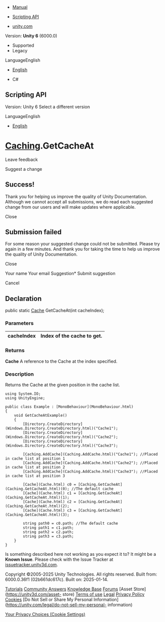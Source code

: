 [ ]()

  * [Manual](../Manual/index.html)
  * [Scripting API](../ScriptReference/index.html)

  * [unity.com](https://unity.com/)

Version: **Unity 6** (6000.0)

  * Supported
  * Legacy

LanguageEnglish

  * [English]()

  * C#

[ ](https://docs.unity3d.com)

## Scripting API

Version: Unity 6 Select a different version

LanguageEnglish

  * [English]()

#  [Caching](Caching.html).GetCacheAt

Leave feedback

Suggest a change

## Success!

Thank you for helping us improve the quality of Unity Documentation. Although
we cannot accept all submissions, we do read each suggested change from our
users and will make updates where applicable.

Close

## Submission failed

For some reason your suggested change could not be submitted. Please <a>try
again</a> in a few minutes. And thank you for taking the time to help us
improve the quality of Unity Documentation.

Close

Your name Your email Suggestion* Submit suggestion

Cancel

[ ]()

## Declaration

public static [Cache](Cache.html) GetCacheAt(int cacheIndex);

### Parameters

cacheIndex | Index of the cache to get.  
---|---  
  
### Returns

**Cache** A reference to the Cache at the index specified.

### Description

Returns the Cache at the given position in the cache list.

    
    
    using System.IO;
    using UnityEngine;  
      
    public class Example : [MonoBehaviour](MonoBehaviour.html)
    {
        void GetCacheAtExample()
        {
            [Directory.CreateDirectory](Windows.Directory.CreateDirectory.html)("Cache1");
            [Directory.CreateDirectory](Windows.Directory.CreateDirectory.html)("Cache2");
            [Directory.CreateDirectory](Windows.Directory.CreateDirectory.html)("Cache3");  
      
            [Caching.AddCache](Caching.AddCache.html)("Cache1"); //Placed in cache list at position 1
            [Caching.AddCache](Caching.AddCache.html)("Cache2"); //Placed in cache list at position 2
            [Caching.AddCache](Caching.AddCache.html)("Cache3"); //Placed in cache list at position 3  
      
            [Cache](Cache.html) c0 = [Caching.GetCacheAt](Caching.GetCacheAt.html)(0); //The default cache
            [Cache](Cache.html) c1 = [Caching.GetCacheAt](Caching.GetCacheAt.html)(1);
            [Cache](Cache.html) c2 = [Caching.GetCacheAt](Caching.GetCacheAt.html)(2);
            [Cache](Cache.html) c3 = [Caching.GetCacheAt](Caching.GetCacheAt.html)(3);  
      
            string path0 = c0.path; //The default cache
            string path1 = c1.path;
            string path2 = c2.path;
            string path3 = c3.path;
        }
    }
    

Is something described here not working as you expect it to? It might be a
**Known Issue**. Please check with the Issue Tracker at
[issuetracker.unity3d.com](https://issuetracker.unity3d.com).

Copyright ©2005-2025 Unity Technologies. All rights reserved. Built from:
6000.0.36f1 (02b661dc617c). Built on: 2025-01-14.

[Tutorials](https://unity3d.com/learn) [Community
Answers](https://answers.unity3d.com) [Knowledge
Base](https://support.unity3d.com/hc/en-us)
[Forums](https://forum.unity3d.com) [Asset Store](https://unity3d.com/asset-
store) [Terms of use](https://docs.unity3d.com/Manual/TermsOfUse.html)
[Legal](https://unity.com/legal) [Privacy
Policy](https://unity.com/legal/privacy-policy)
[Cookies](https://unity.com/legal/cookie-policy) [Do Not Sell or Share My
Personal Information](https://unity.com/legal/do-not-sell-my-personal-
information)

[Your Privacy Choices (Cookie Settings)](javascript:void\(0\);)

